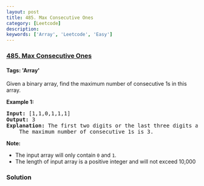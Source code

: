 ```yaml
---
layout: post
title: 485. Max Consecutive Ones
category: [Leetcode]
description: 
keywords: ['Array', 'Leetcode', 'Easy']
---
```

### [485. Max Consecutive Ones](https://leetcode.com/problems/max-consecutive-ones)

#### Tags: 'Array'

<div class="content__u3I1 question-content__JfgR"><div><p>Given a binary array, find the maximum number of consecutive 1s in this array.</p>
<p><b>Example 1:</b><br/>
</p><pre><b>Input:</b> [1,1,0,1,1,1]
<b>Output:</b> 3
<b>Explanation:</b> The first two digits or the last three digits are consecutive 1s.
    The maximum number of consecutive 1s is 3.
</pre>
<p></p>
<p><b>Note:</b>
</p><ul>
<li>The input array will only contain <code>0</code> and <code>1</code>.</li>
<li>The length of input array is a positive integer and will not exceed 10,000</li>
</ul>
<p></p></div></div>

### Solution
